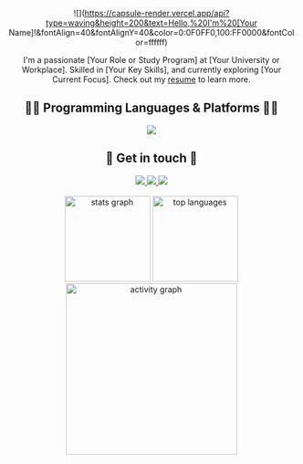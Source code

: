  <div align='center'>

![](https://capsule-render.vercel.app/api?type=waving&height=200&text=Hello,%20I'm%20[Your Name]!&fontAlign=40&fontAlignY=40&color=0:0F0FF0,100:FF0000&fontColor=ffffff)

</div>

<p align='center'>
  I'm a passionate [Your Role or Study Program] at [Your University or Workplace]. Skilled in [Your Key Skills], and currently exploring [Your Current Focus].  
  Check out my <a href="[Your Resume or Portfolio Link]">resume</a> to learn more.
</p>

<div align='center'>
  <h2> 👨‍💻 Programming Languages & Platforms 👩‍💻 </h2>
  <a href="https://skillicons.dev/">
    <img src="https://skillicons.dev/icons?i=[comma-separated skills, e.g., kotlin,java,flutter,dart,js]" />
  </a>
</div>

<div align='center'>
  <h2> 💬 Get in touch 💬 </h2>
  <a href="[Your Twitter or X URL]">
    <img src="https://skillicons.dev/icons?i=twitter" />
  </a>
  <a href="[Your LinkedIn URL]">
    <img src="https://skillicons.dev/icons?i=linkedin" />
  </a>
  <a href="[Your Instagram URL]">
    <img src="https://skillicons.dev/icons?i=instagram" />
  </a>
</div>

<br>

<div align='center'>
  <img src="https://github-readme-stats.vercel.app/api?username=[your-github-username]&hide_title=false&hide_rank=false&show_icons=true&include_all_commits=true&count_private=true&disable_animations=false&theme=tokyonight&locale=en&hide_border=true" height="150" alt="stats graph" />
  <img src="https://github-readme-stats.vercel.app/api/top-langs?username=[your-github-username]&theme=tokyonight&show_icons=true&locale=en&layout=compact&disable_animations=false&hide_border=true" height="150" alt="top languages" />
  <img src="https://github-readme-activity-graph.vercel.app/graph?username=[your-github-username]&radius=16&theme=tokyo-night&area=true&hide_border=true&hide_title=false" height="300" alt="activity graph" />
</div>
